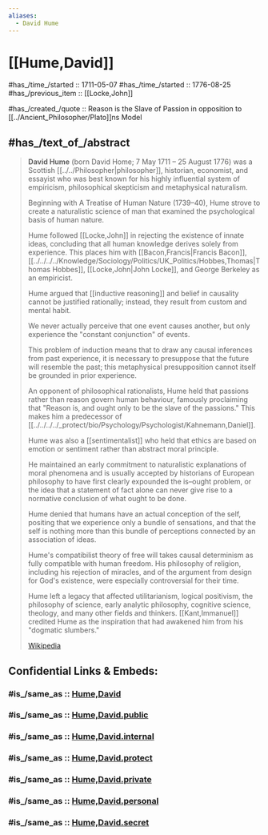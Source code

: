 ```yaml
---
aliases:
  - David Hume
---
```


# [[Hume,David]] 

#has_/time_/started :: 1711-05-07 
#has_/time_/started :: 1776-08-25 
#has_/previous_item :: [[Locke,John]] 

#has_/created_/quote :: Reason is the Slave of Passion 
in opposition to [[../Ancient_Philosopher/Plato]]ns Model 

## #has_/text_of_/abstract 

> **David Hume** (born David Home; 7 May 1711 – 25 August 1776) 
> was a Scottish [[../../Philosopher|philosopher]], historian, economist, and essayist who was best known for 
> his highly influential system of empiricism, philosophical skepticism and metaphysical naturalism. 
> 
> Beginning with A Treatise of Human Nature (1739–40), 
> Hume strove to create a naturalistic science of man 
> that examined the psychological basis of human nature. 
> 
> Hume followed [[Locke,John]] in rejecting the existence of innate ideas, 
> concluding that all human knowledge derives solely from experience. 
> This places him with [[Bacon,Francis|Francis Bacon]], [[../../../../Knowledge/Sociology/Politics/UK_Politics/Hobbes,Thomas|Thomas Hobbes]], [[Locke,John|John Locke]], and George Berkeley as an empiricist.
>
> Hume argued that [[inductive reasoning]] and belief in causality cannot be justified rationally; 
> instead, they result from custom and mental habit. 
> 
> We never actually perceive that one event causes another, 
> but only experience the "constant conjunction" of events. 
> 
> This problem of induction means that to draw any causal inferences from past experience, 
> it is necessary to presuppose that the future will resemble the past; 
> this metaphysical presupposition cannot itself be grounded in prior experience.
>
> An opponent of philosophical rationalists, 
> Hume held that passions rather than reason govern human behaviour, 
> famously proclaiming that "Reason is, and ought only to be the slave of the passions." 
> This makes him a predecessor of [[../../../../_protect/bio/Psychology/Psychologist/Kahnemann,Daniel]]. 
> 
> Hume was also a [[sentimentalist]] who held that ethics are based on emotion or sentiment 
> rather than abstract moral principle. 
> 
> He maintained an early commitment to naturalistic explanations of moral phenomena 
> and is usually accepted by historians of European philosophy 
> to have first clearly expounded the is–ought problem, 
> or the idea that a statement of fact alone 
> can never give rise to a normative conclusion of what ought to be done.
>
> Hume denied that humans have an actual conception of the self, 
> positing that we experience only a bundle of sensations, 
> and that the self is nothing more than this bundle of perceptions connected by an association of ideas. 
> 
> Hume's compatibilist theory of free will takes causal determinism as fully compatible with human freedom. 
> His philosophy of religion, including his rejection of miracles, 
> and of the argument from design for God's existence, were especially controversial for their time. 
> 
> Hume left a legacy that affected utilitarianism, logical positivism, the philosophy of science, 
> early analytic philosophy, cognitive science, theology, and many other fields and thinkers. 
> [[Kant,Immanuel]] credited Hume as the inspiration that had awakened him from his "dogmatic slumbers."
>
> [Wikipedia](https://en.wikipedia.org/wiki/David%20Hume)







## Confidential Links & Embeds: 

### #is_/same_as :: [Hume,David](/_Standards/Philosophy/Philosopher/Early_modern_Philosopher/Hume,David.md) 

### #is_/same_as :: [Hume,David.public](/_public/Philosophy/Philosopher/Early_modern_Philosopher/Hume,David.public.md) 

### #is_/same_as :: [Hume,David.internal](/_internal/Philosophy/Philosopher/Early_modern_Philosopher/Hume,David.internal.md) 

### #is_/same_as :: [Hume,David.protect](/_protect/Philosophy/Philosopher/Early_modern_Philosopher/Hume,David.protect.md) 

### #is_/same_as :: [Hume,David.private](/_private/Philosophy/Philosopher/Early_modern_Philosopher/Hume,David.private.md) 

### #is_/same_as :: [Hume,David.personal](/_personal/Philosophy/Philosopher/Early_modern_Philosopher/Hume,David.personal.md) 

### #is_/same_as :: [Hume,David.secret](/_secret/Philosophy/Philosopher/Early_modern_Philosopher/Hume,David.secret.md)

